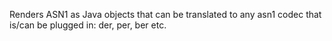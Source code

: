 Renders ASN1 as Java objects that can be translated to any asn1 codec that is/can be plugged in: der, per, ber etc.